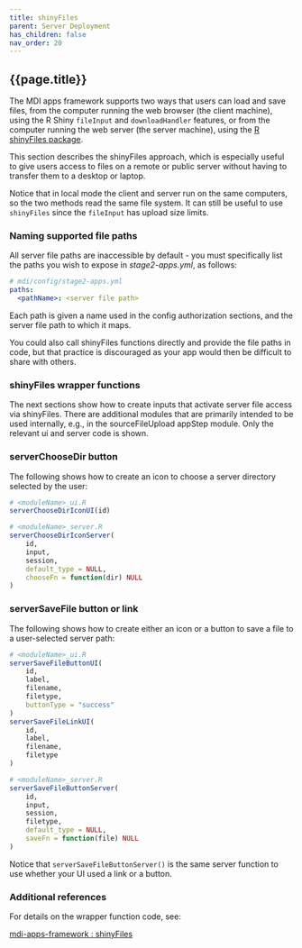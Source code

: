 ```yaml
---
title: shinyFiles
parent: Server Deployment
has_children: false
nav_order: 20
---
```


## {{page.title}}

The MDI apps framework supports two ways that users 
can load and save files, from the computer running the web 
browser (the client machine), using the R Shiny
`fileInput` and `downloadHandler` features, or from the computer running
the web server (the server machine), using the 
[R shinyFiles package](https://cran.r-project.org/web/packages/shinyFiles/index.html).

This section describes the shinyFiles approach,
which is especially useful to give users access to 
files on a remote or public server without having to 
transfer them to a desktop or laptop.

Notice that in local mode the client and server run
on the same computers, so the two methods read the same
file system. It can still be useful to use 
`shinyFiles` since the `fileInput` has upload size limits.

### Naming supported file paths

All server file paths are inaccessible by default - 
you must specifically list the paths you wish to
expose in _stage2-apps.yml_, as follows:

```yml
# mdi/config/stage2-apps.yml
paths:
  <pathName>: <server file path>
```

Each path is given a name used in the config authorization
sections, and the server file path to which it maps.

You could also call shinyFiles functions directly
and provide the file paths in code, but that practice is discouraged
as your app would then be difficult to share with others.

### shinyFiles wrapper functions

The next sections show how to create inputs that 
activate server file access via shinyFiles. There are additional
modules that are primarily intended to be used internally, e.g.,
in the sourceFileUpload appStep module. Only the relevant
ui and server code is shown.

### serverChooseDir button

The following shows how to create an icon to choose a server directory
selected by the user:

```r
# <moduleName>_ui.R
serverChooseDirIconUI(id)
```

```r
# <moduleName>_server.R
serverChooseDirIconServer(
    id, 
    input, 
    session,
    default_type = NULL,
    chooseFn = function(dir) NULL
)
```

### serverSaveFile button or link

The following shows how to create either an icon or a button
to save a file to a user-selected server path:

```r
# <moduleName>_ui.R
serverSaveFileButtonUI(
    id, 
    label, 
    filename, 
    filetype, 
    buttonType = "success"
)
serverSaveFileLinkUI(
    id, 
    label, 
    filename, 
    filetype
)
```

```r
# <moduleName>_server.R
serverSaveFileButtonServer(
    id, 
    input, 
    session, 
    filetype,
    default_type = NULL,
    saveFn = function(file) NULL
)
```

Notice that `serverSaveFileButtonServer()` is the same server function to use whether
your UI used a link or a button.

### Additional references

For details on the wrapper function code, see:

[mdi-apps-framework : shinyFiles](https://github.com/MiDataInt/mdi-apps-framework/blob/main/shiny/shared/session/utilities/shinyFiles.R)
